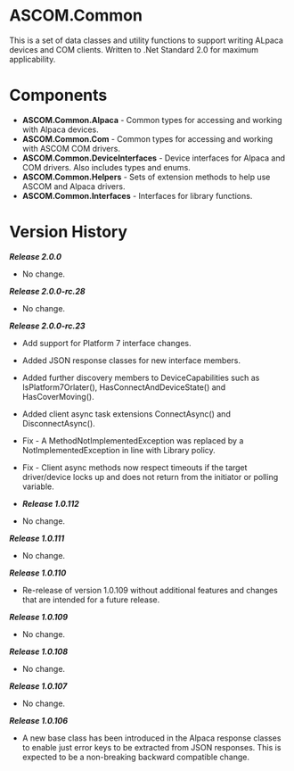 # ASCOM.Common
This is a set of data classes and utility functions to support writing ALpaca devices and COM clients. Written to .Net Standard 2.0 for maximum applicability.

# Components
* **ASCOM.Common.Alpaca** - Common types for accessing and working with Alpaca devices.
* **ASCOM.Common.Com** - Common types for accessing and working with ASCOM COM drivers.
* **ASCOM.Common.DeviceInterfaces** - Device interfaces for Alpaca and COM drivers. Also includes types and enums.
* **ASCOM.Common.Helpers** - Sets of extension methods to help use ASCOM and Alpaca drivers.
* **ASCOM.Common.Interfaces** - Interfaces for library functions.

# Version History

***Release 2.0.0***
* No change.

***Release 2.0.0-rc.28***
* No change.

***Release 2.0.0-rc.23***
* Add support for Platform 7 interface changes.
* Added JSON response classes for new interface members.
* Added further discovery members to DeviceCapabilities such as IsPlatform7Orlater(), HasConnectAndDeviceState() and HasCoverMoving().
* Added client async task extensions ConnectAsync() and DisconnectAsync().
* Fix - A MethodNotImplementedException was replaced by a NotImplementedException in line with Library policy.
* Fix - Client async methods now respect timeouts if the target driver/device locks up and does not return from the initiator or polling variable.

* ***Release 1.0.112***
* No change.

***Release 1.0.111***
* No change.

***Release 1.0.110***
* Re-release of version 1.0.109 without additional features and changes that are intended for a future release.

***Release 1.0.109***
* No change.

***Release 1.0.108***
* No change.

***Release 1.0.107***
* No change.

***Release 1.0.106***
* A new base class has been introduced in the Alpaca response classes to enable just error keys to be extracted
from JSON responses. This is expected to be a non-breaking backward compatible change.
